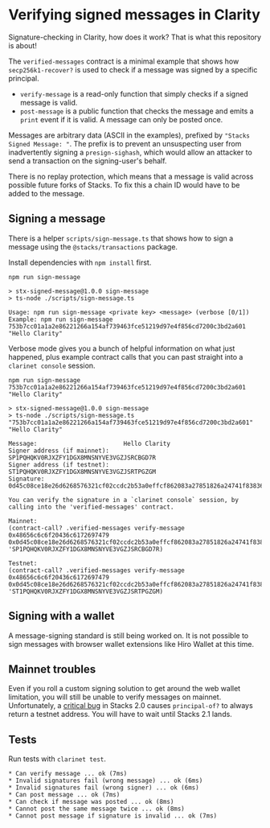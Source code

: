 # Verifying signed messages in Clarity

Signature-checking in Clarity, how does it work? That is what this repository is about!

The `verified-messages` contract is a minimal example that shows how `secp256k1-recover?` is used to check if a message was signed by a specific principal.

- `verify-message` is a read-only function that simply checks if a signed message is valid.
- `post-message` is a public function that checks the message and emits a `print` event if it is valid. A message can only be posted once.

Messages are arbitrary data (ASCII in the examples), prefixed by `"Stacks Signed Message: "`. The prefix is to prevent an unsuspecting user from inadvertently signing a `presign-sighash`, which would allow an attacker to send a transaction on the signing-user's behalf.

There is no replay protection, which means that a message is valid across possible future forks of Stacks. To fix this a chain ID would have to be added to the message.

## Signing a message

There is a helper `scripts/sign-message.ts` that shows how to sign a message using the `@stacks/transactions` package.

Install dependencies with `npm install` first.

```
npm run sign-message

> stx-signed-message@1.0.0 sign-message
> ts-node ./scripts/sign-message.ts

Usage: npm run sign-message <private key> <message> (verbose [0/1])
Example: npm run sign-message 753b7cc01a1a2e86221266a154af739463fce51219d97e4f856cd7200c3bd2a601 "Hello Clarity"
```

Verbose mode gives you a bunch of helpful information on what just happened, plus example contract calls that you can past straight into a `clarinet console` session.

```
npm run sign-message 753b7cc01a1a2e86221266a154af739463fce51219d97e4f856cd7200c3bd2a601 "Hello Clarity"

> stx-signed-message@1.0.0 sign-message
> ts-node ./scripts/sign-message.ts "753b7cc01a1a2e86221266a154af739463fce51219d97e4f856cd7200c3bd2a601" "Hello Clarity"

Message:                        Hello Clarity
Signer address (if mainnet):    SP1PQHQKV0RJXZFY1DGX8MNSNYVE3VGZJSRCBGD7R
Signer address (if testnet):    ST1PQHQKV0RJXZFY1DGX8MNSNYVE3VGZJSRTPGZGM
Signature:                      0d45c08ce18e26d6268576321cf02ccdc2b53a0effcf862083a27851826a24741f83836f2ad9725712246d562bade29269b89c7f60069df9a6fefb75d894afcf01

You can verify the signature in a `clarinet console` session, by calling into the 'verified-messages' contract.

Mainnet:
(contract-call? .verified-messages verify-message 0x48656c6c6f20436c6172697479 0x0d45c08ce18e26d6268576321cf02ccdc2b53a0effcf862083a27851826a24741f83836f2ad9725712246d562bade29269b89c7f60069df9a6fefb75d894afcf01 'SP1PQHQKV0RJXZFY1DGX8MNSNYVE3VGZJSRCBGD7R)

Testnet:
(contract-call? .verified-messages verify-message 0x48656c6c6f20436c6172697479 0x0d45c08ce18e26d6268576321cf02ccdc2b53a0effcf862083a27851826a24741f83836f2ad9725712246d562bade29269b89c7f60069df9a6fefb75d894afcf01 'ST1PQHQKV0RJXZFY1DGX8MNSNYVE3VGZJSRTPGZGM)
```

## Signing with a wallet

A message-signing standard is still being worked on. It is not possible to sign messages with browser wallet extensions like Hiro Wallet at this time.

## Mainnet troubles

Even if you roll a custom signing solution to get around the web wallet limitation, you will still be unable to verify messages on mainnet. Unfortunately, a [critical bug](https://github.com/blockstack/stacks-blockchain/issues/2619) in Stacks 2.0 causes `principal-of?` to always return a testnet address. You will have to wait until Stacks 2.1 lands.

## Tests

Run tests with `clarinet test`.

```
* Can verify message ... ok (7ms)
* Invalid signatures fail (wrong message) ... ok (6ms)
* Invalid signatures fail (wrong signer) ... ok (6ms)
* Can post message ... ok (7ms)
* Can check if message was posted ... ok (8ms)
* Cannot post the same message twice ... ok (8ms)
* Cannot post message if signature is invalid ... ok (7ms)
```
